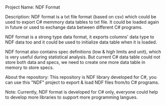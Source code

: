 Project Name: NDF Format

Description:
NDF format is a txt file format (based on csv) which could be used to export C# memmory data tables to txt file. 
It could be loaded again in future or used to exchange data between different C# programs.

NDF format is a strong type data format, it exports columns' data type to NDF data too and it could be used to initialize data table when it is loaded.

NDF format also contains spec definitions (low & high limits and unit), which is very useful during statistical analysis. 
But current C# data table could not store both data and specs, we need to create one more data table in memory to store specs.

About the repository:
This repository is NDF library developed for C#, you can use this "NDF" project to export & load NDF files from/to C# programs.

Note:
Currently, NDF format is developed for C# only, everyone could help to develop more libraries to support more programming langues.

